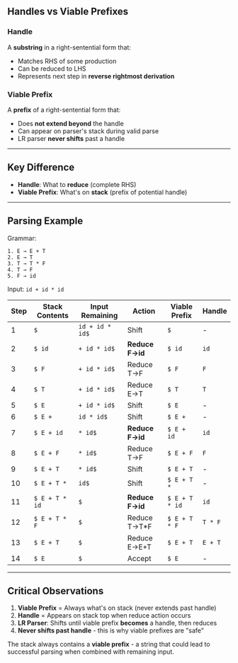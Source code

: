 ## Handles vs Viable Prefixes

### Handle
A **substring** in a right-sentential form that:
- Matches RHS of some production
- Can be reduced to LHS
- Represents next step in **reverse rightmost derivation**

### Viable Prefix  
A **prefix** of a right-sentential form that:
- Does **not extend beyond** the handle
- Can appear on parser's stack during valid parse
- LR parser **never shifts** past a handle

---

## Key Difference
- **Handle**: What to **reduce** (complete RHS)
- **Viable Prefix**: What's on **stack** (prefix of potential handle)

---

## Parsing Example

Grammar:
```
1. E → E + T
2. E → T
3. T → T * F  
4. T → F
5. F → id
```

Input: `id + id * id`

| Step | Stack Contents | Input Remaining | Action | Viable Prefix | Handle |
|------|----------------|-----------------|--------|---------------|--------|
| 1 | `$` | `id + id * id$` | Shift | `$` | - |
| 2 | `$ id` | `+ id * id$` | **Reduce F→id** | `$ id` | `id` |
| 3 | `$ F` | `+ id * id$` | Reduce T→F | `$ F` | `F` |
| 4 | `$ T` | `+ id * id$` | Reduce E→T | `$ T` | `T` |
| 5 | `$ E` | `+ id * id$` | Shift | `$ E` | - |
| 6 | `$ E +` | `id * id$` | Shift | `$ E +` | - |
| 7 | `$ E + id` | `* id$` | **Reduce F→id** | `$ E + id` | `id` |
| 8 | `$ E + F` | `* id$` | Reduce T→F | `$ E + F` | `F` |
| 9 | `$ E + T` | `* id$` | Shift | `$ E + T` | - |
| 10 | `$ E + T *` | `id$` | Shift | `$ E + T *` | - |
| 11 | `$ E + T * id` | `$` | **Reduce F→id** | `$ E + T * id` | `id` |
| 12 | `$ E + T * F` | `$` | Reduce T→T*F | `$ E + T * F` | `T * F` |
| 13 | `$ E + T` | `$` | Reduce E→E+T | `$ E + T` | `E + T` |
| 14 | `$ E` | `$` | Accept | `$ E` | - |

---

## Critical Observations

1. **Viable Prefix** = Always what's on stack (never extends past handle)
2. **Handle** = Appears on stack top when reduce action occurs
3. **LR Parser**: Shifts until viable prefix **becomes** a handle, then reduces
4. **Never shifts past handle** - this is why viable prefixes are "safe"

The stack always contains a **viable prefix** - a string that could lead to successful parsing when combined with remaining input.
